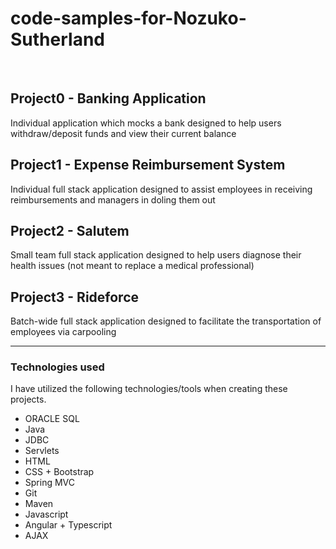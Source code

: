 # code-samples-for-Nozuko-Sutherland
<br>

## Project0 - Banking Application
Individual application which mocks a bank designed to help users withdraw/deposit funds and view their current balance
<br>

## Project1 - Expense Reimbursement System
Individual full stack application designed to assist employees in receiving reimbursements and managers in doling them out
<br>

## Project2 - Salutem
Small team full stack application designed to help users diagnose their health issues (not meant to replace a medical professional)
<br>

## Project3 - Rideforce
Batch-wide full stack application designed to facilitate the transportation of employees via carpooling
<br>
<hr>

### Technologies used

I have utilized the following technologies/tools when creating these projects.
- ORACLE SQL
- Java
- JDBC
- Servlets
- HTML
- CSS + Bootstrap
- Spring MVC
- Git
- Maven
- Javascript
- Angular + Typescript
- AJAX

